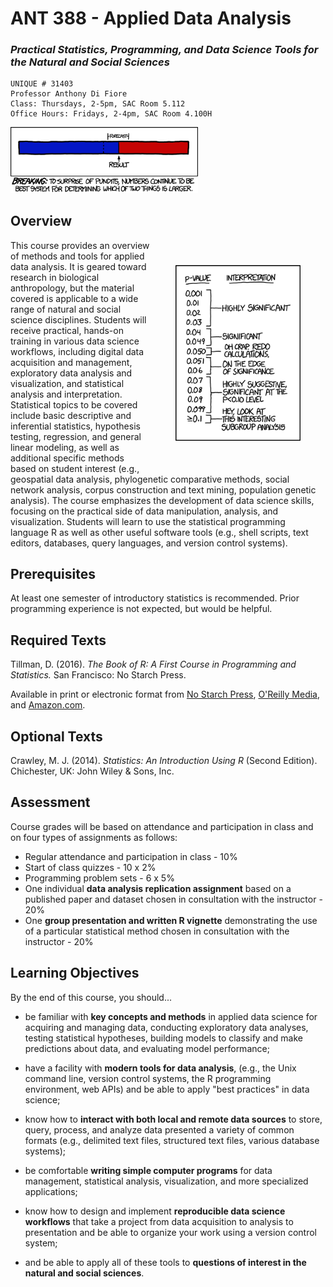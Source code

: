 # ANT 388 - Applied Data Analysis
### *Practical Statistics, Programming, and Data Science Tools for the Natural and Social Sciences*

	UNIQUE # 31403
	Professor Anthony Di Fiore
	Class: Thursdays, 2-5pm, SAC Room 5.112
	Office Hours: Fridays, 2-4pm, SAC Room 4.100H

<img src="img/math.png" width="300px"/>

## Overview
<img src="img/p-values.png" style="width: 200px; float: right; padding: 40px;"/>

This course provides an overview of methods and tools for applied data analysis. It is geared toward research in biological anthropology, but the material covered is applicable to a wide range of natural and social science disciplines. Students will receive practical, hands-on training in various data science workflows, including digital data acquisition and management, exploratory data analysis and visualization, and statistical analysis and interpretation. Statistical topics to be covered include basic descriptive and inferential statistics, hypothesis testing, regression, and general linear modeling, as well as additional specific methods based on student interest (e.g., geospatial data analysis, phylogenetic comparative methods, social network analysis, corpus construction and text mining, population genetic analysis). The course emphasizes the development of data science skills, focusing on the practical side of data manipulation, analysis, and visualization. Students will learn to use the statistical programming language R as well as other useful software tools (e.g., shell scripts, text editors, databases, query languages, and version control systems).

## Prerequisites
At least one semester of introductory statistics is recommended. Prior programming experience is not expected, but would be helpful.

## Required Texts

Tillman, D. (2016). *The Book of R: A First Course in Programming and Statistics.* San Francisco: No Starch Press.

Available in print or electronic format from [No Starch Press](https://www.nostarch.com/), [O'Reilly Media](http://www.oreilly.com/), and [Amazon.com](https://www.amazon.com/).

## Optional Texts

Crawley, M. J. (2014). *Statistics: An Introduction Using R* (Second Edition). Chichester, UK: John Wiley & Sons, Inc.

## Assessment
Course grades will be based on attendance and participation in class and on four types of assignments as follows:

* Regular attendance and participation in class - 10%
* Start of class quizzes - 10 x 2%
* Programming problem sets - 6 x 5%
* One individual **data analysis replication assignment** based on a published paper and dataset chosen in consultation with the instructor - 20%
* One **group presentation and written R vignette** demonstrating the use of a particular statistical method chosen in consultation with the instructor - 20%


## Learning Objectives

By the end of this course, you should...

- be familiar with **key concepts and methods** in applied data science for acquiring and managing data, conducting exploratory data analyses, testing statistical hypotheses, building models to classify and make predictions about data, and evaluating model performance;

- have a facility with **modern tools for data analysis**, (e.g., the Unix command line, version control systems, the R programming environment, web APIs) and be able to apply "best practices" in data science;

- know how to **interact with both local and remote data sources** to store, query, process, and analyze data presented a variety of common formats (e.g., delimited text files, structured text files, various database systems);

- be comfortable **writing simple computer programs** for data management, statistical analysis, visualization, and more specialized applications;

- know how to design and implement **reproducible data science workflows** that take a project from data acquisition to analysis to presentation and be able to organize your work using a version control system;

- and be able to apply all of these tools to **questions of interest in the natural and social sciences**.
